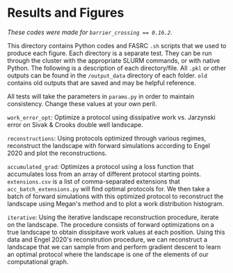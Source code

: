 # Results and Figures


_These codes were made for `barrier_crossing == 0.16.2`._

This directory contains Python codes and FASRC `.sh` scripts that we used to produce each figure. 
Each directory is a separate test. They can be run through the cluster with the appropriate SLURM 
commands, or with native Python. The following is a description of each directory/file. All `.pkl` or 
other outputs can be found in the `/output_data` directory of each folder. `old` contains old outputs that are saved and 
may be helpful reference.

All tests will take the parameters in `params.py` in order to maintain consistency. Change these values at your own peril.


`work_error_opt`: Optimize a protocol using dissipative work vs. Jarzynski error on Sivak & Crooks double well landscape.

`reconstructions`: Using protocols optimized through various regimes, reconstruct the landscape with forward simulations according to Engel 2020 and plot the reconstructions.

`accumulated_grad`: Optimizes a protocol using a loss function that accumulates loss from an array of different protocol starting points. `extensions.csv` is a list of comma-separated extensions that `acc_batch_extensions.py` will find optimal protocols for. We then take a batch of forward simulations with this optimized protocol to reconstruct the landscape using Megan's method and to plot a work distribution histogram.

`iterative`: Using the iterative landscape reconstruction procedure, iterate on the landscape. The procedure consists of forward optimizations on a true landscape to obtain dissipitave work values at each position. Using this data and Engel 2020's reconstrution procedure, we can reconstruct a landscape that we can sample from and perform gradient descent to learn an optimal protocol where the landscape is one of the elements of our computational graph.




